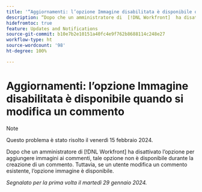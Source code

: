 ```yaml
---
title: '“Aggiornamenti: l’opzione Immagine disabilitata è disponibile quando si modifica un commento”'
description: “Dopo che un amministratore di  [!DNL Workfront]  ha disattivato l’opzione per aggiungere immagini ai commenti, tale opzione non è disponibile durante la creazione di un commento. Tuttavia, se un utente modifica un commento esistente, l’opzione immagine è disponibile”.
hidefromtoc: true
feature: Updates and Notifications
source-git-commit: b10e7b2e10151a40fc4e9f762b8688114c248e27
workflow-type: ht
source-wordcount: '98'
ht-degree: 100%

---
```



# Aggiornamenti: l’opzione Immagine disabilitata è disponibile quando si modifica un commento

>[!NOTE]
>
>Questo problema è stato risolto il venerdì 15 febbraio 2024.

Dopo che un amministratore di [!DNL Workfront] ha disattivato l’opzione per aggiungere immagini ai commenti, tale opzione non è disponibile durante la creazione di un commento. Tuttavia, se un utente modifica un commento esistente, l’opzione immagine è disponibile.

_Segnalato per la prima volta il martedì 29 gennaio 2024._
